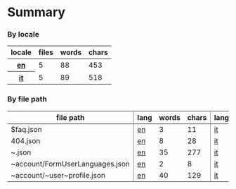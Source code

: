 # Summary

### By locale

<table><thead><tr><th>locale</th><th>files</th><th>words</th><th>chars</th></tr></thead><tbody><tr><th><a href="https://github.com/knitkode/koine/translations/tree/dev/en">en</a></th><td>5</td><td>88</td><td>453</td></tr><tr><th><a href="https://github.com/knitkode/koine/translations/tree/dev/it">it</a></th><td>5</td><td>89</td><td>518</td></tr></tbody></table>

### By file path

<table><thead><tr><th style="border-right:1px solid grey">file path</th><th>lang</th><th>words</th><th style="border-right:1px solid grey">chars</th><th>lang</th><th>words</th><th style="border-right:1px solid grey">chars</th></tr></thead><tbody><tr><td style="border-right:1px solid grey">$faq.json</td><td><a href="//en/$faq.json">en</a></td><td>3</td><td style="border-right:1px solid grey">11</td><td><a href="//it/$faq.json">it</a></td><td>2</td><td style="border-right:1px solid grey">12</td></tr><tr><td style="border-right:1px solid grey">404.json</td><td><a href="//en/404.json">en</a></td><td>8</td><td style="border-right:1px solid grey">28</td><td><a href="//it/404.json">it</a></td><td>7</td><td style="border-right:1px solid grey">35</td></tr><tr><td style="border-right:1px solid grey">~.json</td><td><a href="//en/~.json">en</a></td><td>35</td><td style="border-right:1px solid grey">277</td><td><a href="//it/~.json">it</a></td><td>38</td><td style="border-right:1px solid grey">336</td></tr><tr><td style="border-right:1px solid grey">~account/FormUserLanguages.json</td><td><a href="//en/~account/FormUserLanguages.json">en</a></td><td>2</td><td style="border-right:1px solid grey">8</td><td><a href="//it/~account/FormUserLanguages.json">it</a></td><td>2</td><td style="border-right:1px solid grey">8</td></tr><tr><td style="border-right:1px solid grey">~account/~user~profile.json</td><td><a href="//en/~account/~user~profile.json">en</a></td><td>40</td><td style="border-right:1px solid grey">129</td><td><a href="//it/~account/~user~profile.json">it</a></td><td>40</td><td style="border-right:1px solid grey">127</td></tr></tbody></table>

